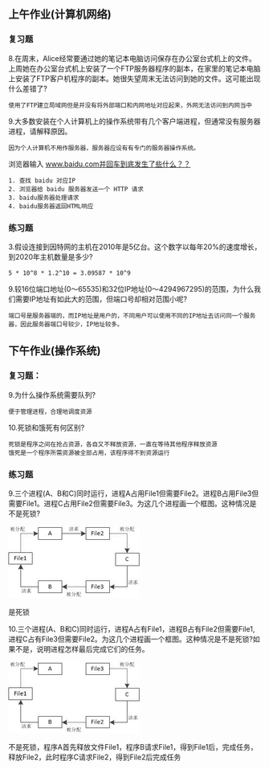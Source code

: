 ## 上午作业(计算机网络)

### 复习题

8.在周末，Alice经常要通过她的笔记本电脑访问保存在办公室台式机上的文件。上周她在办公室台式机上安装了一个FTP服务器程序的副本，在家里的笔记本电脑上安装了FTP客户机程序的副本。她很失望周末无法访问到她的文件。这可能出现什么差错了?
    

    使用了FTP建立局域网但是并没有将外部端口和内网地址对应起来，外网无法访问到内网当中
    

9.大多数安装在个人计算机上的操作系统带有几个客户端进程，但通常没有服务器进程，请解释原因。

    因为个人计算机不用作服务器，服务器应设有有专门的服务器操作系统。


浏览器输入 www.baidu.com并回车到底发生了些什么？？


    1. 查找 baidu 对应IP
    2. 浏览器给 baidu 服务器发送一个 HTTP 请求
    3. baidu服务器处理请求
    4. baidu服务器返回HTML响应



### 练习题

3.假设连接到因特网的主机在2010年是5亿台。这个数字以每年20%的速度增长，到2020年主机数量是多少?

    5 * 10^8 * 1.2^10 = 3.09587 * 10^9



9.较16位端口地址(0〜65535)和32位IP地址(0〜4294967295)的范围，为什么我们需要IP地址有如此大的范围，但端口号却相对范围小呢?

    端口号是服务器端的，而IP地址是用户的，不同用户可以使用不同的IP地址去访问同一个服务器，因此服务器端口号较少，IP地址较多。



## 下午作业(操作系统)

### 复习题：

9.为什么操作系统需要队列?

    便于管理进程，合理地调度资源


10.死锁和饿死有何区别?

    死锁是程序之间在抢占资源，各自又不释放资源，一直在等待其他程序释放资源
    饿死是一个程序所需资源被全部占用，该程序得不到资源运行


### 练习题

9.三个进程(A、B和C)同时运行，进程A占用File1但需要File2。进程B占用File3但需要File1。进程C占用File2但需要File3。为这几个进程画一个框图。这种情况是不是死锁?

![](./61.jpg)

是死锁



10.三个进程(A、B和C)同时运行，进程A占有File1，进程B占有File2但需要File1,进程C占有File3但需要File2。为这几个进程画一个框图。这种情况是不是死锁?如果不是，说明进程怎样最后完成它们的任务。

![](./62.jpg)

不是死锁，程序A首先释放文件File1，程序B请求File1，得到File1后，完成任务，释放File2，此时程序C请求File2，得到File2后完成任务




